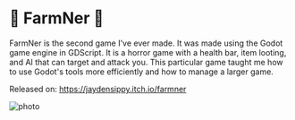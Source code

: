 # 🔦 FarmNer 🔦

FarmNer is the second game I've ever made. It was made using the Godot game engine in GDScript. It is a horror game with a health bar, item looting, and AI that can target and attack you. This particular game taught me how to use Godot's tools more efficiently and how to manage a larger game.

Released on: https://jaydensippy.itch.io/farmner

![photo](https://jaydensipe.github.io/images/farmnerpic.webp)
